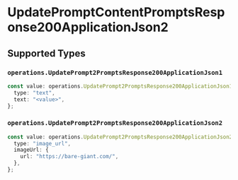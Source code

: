 # UpdatePromptContentPromptsResponse200ApplicationJson2


## Supported Types

### `operations.UpdatePrompt2PromptsResponse200ApplicationJson1`

```typescript
const value: operations.UpdatePrompt2PromptsResponse200ApplicationJson1 = {
  type: "text",
  text: "<value>",
};
```

### `operations.UpdatePrompt2PromptsResponse200ApplicationJson2`

```typescript
const value: operations.UpdatePrompt2PromptsResponse200ApplicationJson2 = {
  type: "image_url",
  imageUrl: {
    url: "https://bare-giant.com/",
  },
};
```

